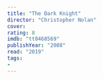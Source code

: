 ```yaml
---
title: "The Dark Knight"
director: "Christopher Nolan"
cover: 
rating: 8
imdb: "tt0468569"
publishYear: "2008"
read: "2019"
tags:
- 
---
```

